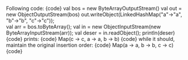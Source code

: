 Following code:
{code}
	  val bos = new ByteArrayOutputStream()
	  val out = new ObjectOutputStream(bos)
	  out.writeObject(LinkedHashMap("a"->"a", "b"->"b", "c"->"c"));	  
	  val arr = bos.toByteArray();
	  val in = new ObjectInputStream(new ByteArrayInputStream(arr));
	  val deser = in.readObject();
	  println(deser)
{code}
prints:
{code}
Map(c -> c, a -> a, b -> b)
{code}
while it should, maintain the original insertion order:
{code}
Map(a -> a, b -> b, c -> c)
{code}
